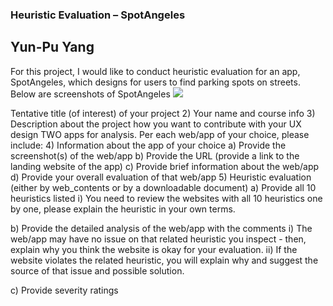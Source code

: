 ### Heuristic Evaluation – SpotAngeles 
## Yun-Pu Yang 

For this project, I would like to conduct heuristic evaluation for an app, SpotAngeles, which designs for users to find parking spots on streets. 
Below are screenshots of SpotAngeles
<img src="./IMG_6329 2.png">


Tentative title (of interest) of your project
2) Your name and course info
3) Description about the project how you want to contribute with your UX design
TWO apps for analysis. Per each web/app of your choice, please include:
4) Information about the app of your choice
a) Provide the screenshot(s) of the web/app
b) Provide the URL (provide a link to the landing website of the app)
c) Provide brief information about the web/app
d) Provide your overall evaluation of that web/app
5) Heuristic evaluation (either by web_contents or by a downloadable document)
a) Provide all 10 heuristics listed
i) You need to review the websites with all 10 heuristics one by one, please
explain the heuristic in your own terms.

b) Provide the detailed analysis of the web/app with the comments
i) The web/app may have no issue on that related heuristic you inspect -
then, explain why you think the website is okay for your evaluation.
ii) If the website violates the related heuristic, you will explain why and
suggest the source of that issue and possible solution.

c) Provide severity ratings
